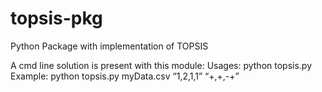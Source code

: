 # topsis-pkg
Python Package with implementation of TOPSIS

A cmd line solution is present with this module:
Usages: python topsis.py <InputDataFile> <Weights> <Impacts>
Example: python topsis.py myData.csv “1,2,1,1” “+,+,-+”
